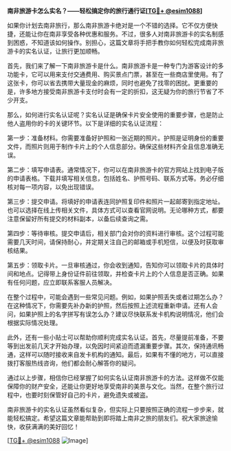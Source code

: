 **南非旅游卡怎么实名？——轻松搞定你的旅行通行证[[TG💪+ @esim1088](https://t.me/s/esim1088)]**

如果你计划去南非旅行，那么南非旅游卡绝对是一个不错的选择。它不仅方便快捷，还能让你在南非享受各种优惠和服务。不过，很多人对南非旅游卡的实名制感到困惑，不知道该如何操作。别担心，这篇文章将手把手教你如何轻松完成南非旅游卡的实名认证，让旅行更加顺畅。

首先，我们来了解一下南非旅游卡是什么。南非旅游卡是一种专门为游客设计的多功能卡，它可以用来支付交通费用、购买景点门票，甚至在一些商店里使用。有了这张卡，你可以省去携带大量现金的麻烦，同时也避免了找零的困扰。更重要的是，许多地方接受南非旅游卡支付时会有一定的折扣，这无疑为你的旅行节省了不少开支。

那么，如何进行实名认证呢？实名认证是确保卡片安全使用的重要步骤，也是防止他人盗用你的卡的关键环节。以下是详细的实名认证流程：

第一步：准备材料。你需要准备好护照和一张近期的照片。护照是证明身份的重要文件，而照片则用于制作卡片上的个人信息部分。确保这些材料齐全且信息准确无误。

第二步：填写申请表。通常情况下，你可以在南非旅游卡的官方网站上找到电子版的申请表格。下载并填写相关信息，包括姓名、护照号码、联系方式等。务必仔细核对每一项内容，以免出现错误。

第三步：提交申请。将填好的申请表连同护照复印件和照片一起邮寄到指定地址。也可以选择在线上传相关文件，具体方式可以查看官网说明。无论哪种方式，都要注意保留好所有提交的材料副本，以备后续查询之需。

第四步：等待审核。提交申请后，相关部门会对你的资料进行审核。这个过程可能需要几天时间，请保持耐心，并定期关注自己的邮箱或手机短信，以便及时获取审核结果。

第五步：领取卡片。一旦审核通过，你会收到通知，告知你可以领取卡片的具体时间和地点。记得带上身份证件前往领取，并检查卡片上的个人信息是否正确。如果有任何问题，应立即联系客服人员解决。

在整个过程中，可能会遇到一些常见问题。例如，如果护照丢失或者过期怎么办？在这种情况下，你需要先补办新的护照，然后按照上述流程重新申请。还有人会问，如果护照上的名字拼写有误怎么办？建议尽快联系发卡机构说明情况，他们会根据实际情况处理。

此外，还有一些小贴士可以帮助你顺利完成实名认证。首先，尽量提前准备，不要等到出发前几天才开始办理，以免因时间紧迫而遗漏重要步骤。其次，保持通讯畅通，这样可以随时接收来自发卡机构的通知。最后，如果有不懂的地方，可以直接拨打客服热线咨询，他们都会耐心解答你的疑问。

通过以上步骤，相信你已经掌握了如何实名认证南非旅游卡的方法。这样做不仅能保障你的财产安全，还能让你更好地享受南非的美景与文化。当然，在整个旅行过程中，也要时刻保管好自己的卡片，避免遗失或被盗。

南非旅游卡的实名认证虽然看似复杂，但实际上只要按照正确的流程一步步来，就能轻松搞定。希望这篇文章能帮助到即将踏上南非之旅的朋友们。祝大家旅途愉快，收获满满的美好回忆！

[[TG💪+ @esim1088](https://t.me/s/esim1088) ![Image](https://i.postimg.cc/4NQfJmqS/Snipaste-2025-05-13-00-14-12.png)]